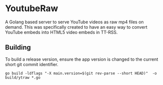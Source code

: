 # YoutubeRaw

A Golang based server to serve YouTube videos as raw mp4 files on demand. This was specifically created to have an easy way to convert YouTube embeds into HTML5 video embeds in TT-RSS.

## Building

To build a release version, ensure the app version is changed to the current short git commit identifier.

```go build -ldflags "-X main.version=$(git rev-parse --short HEAD)"  -o build/ytraw *.go```
